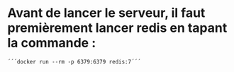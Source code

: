 # Avant de lancer le serveur, il faut premièrement lancer redis en tapant la commande :

    ´´´docker run --rm -p 6379:6379 redis:7´´´
